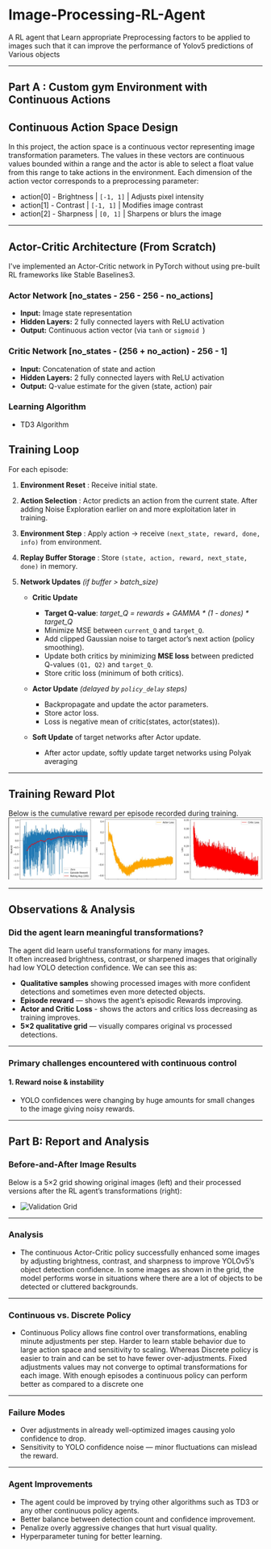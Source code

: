 
# Image-Processing-RL-Agent
A RL agent that Learn appropriate Preprocessing factors to be applied to images such that it can improve the performance of Yolov5 predictions of Various objects 

---
## Part A : **Custom gym Environment with Continuous Actions**
## Continuous Action Space Design
In this project, the action space is a continuous vector representing image transformation parameters. The values in these vectors are continuous values bounded within a range and the actor is able to select a float value from this range to take actions in the environment.
Each dimension of the action vector corresponds to a preprocessing parameter:
  - action[0] - Brightness | `[-1, 1]` | Adjusts pixel intensity
  - action[1] - Contrast | `[-1, 1]` | Modifies image contrast
  - action[2] - Sharpness | `[0, 1]` | Sharpens or blurs the image
    
---
## Actor-Critic Architecture (From Scratch)
I've implemented an Actor-Critic network in PyTorch without using pre-built RL frameworks like Stable Baselines3.  

### Actor Network  [no_states - 256 - 256 - no_actions]
- **Input:** Image state representation  
- **Hidden Layers:** 2 fully connected layers with ReLU activation  
- **Output:** Continuous action vector (via `tanh` or `sigmoid `)  

### Critic Network  [no_states - (256 + no_action) - 256 - 1]
- **Input:** Concatenation of state and action  
- **Hidden Layers:** 2 fully connected layers with ReLU activation  
- **Output:** Q-value estimate for the given (state, action) pair  

### Learning Algorithm
-  TD3 Algorithm
  
## Training Loop
For each episode:
1. **Environment Reset** : Receive initial state.  
   
2. **Action Selection** : Actor predicts an action from the current state. After adding Noise Exploration earlier on and more exploitation later in training.  

3. **Environment Step** : Apply action -> receive `(next_state, reward, done, info)` from environment.  

4. **Replay Buffer Storage** : Store `(state, action, reward, next_state, done)` in memory.  

5. **Network Updates** *(if buffer > batch_size)*  
   - **Critic Update**  
     - **Target Q-value**:  *target_Q = rewards + GAMMA * (1 - dones) * target_Q*
     - Minimize MSE between `current_Q` and `target_Q`.  
     - Add clipped Gaussian noise to target actor’s next action (policy smoothing).
     - Update both critics by minimizing **MSE loss** between predicted Q-values `(Q1, Q2)` and `target_Q`.  
     - Store critic loss (minimum of both critics).  
       
   - **Actor Update** *(delayed by `policy_delay` steps)*
     - Backpropagate and update the actor parameters.  
     - Store actor loss.  
     - Loss is negative mean of critic(states, actor(states)).
       
   - **Soft Update** of target networks after Actor update.
     - After actor update, softly update target networks using Polyak averaging
     
---
## Training Reward Plot

Below is the cumulative reward per episode recorded during training.  
![Cumulative Reward per Episode](results/cumulative_reward.jpg)

---
## Observations & Analysis

### Did the agent learn meaningful transformations?
The agent did learn useful transformations for many images.  
It often increased brightness, contrast, or sharpened images that originally had low YOLO detection confidence.
We can see this as:
- **Qualitative samples** showing processed images with more confident detections and sometimes even more detected objects.
- **Episode reward** — shows the agent’s episodic Rewards improving.
- **Actor and Critic Loss** - shows the actors and critics loss decreasing as training improves. 
- **5×2 qualitative grid** — visually compares original vs processed detections.

---

### Primary challenges encountered with continuous control

#### 1. Reward noise & instability
- YOLO confidences were changing by huge amounts for small changes to the image giving noisy rewards.  

--- 
## Part B: Report and Analysis

### Before-and-After Image Results
Below is a 5×2 grid showing original images (left) and their processed versions after the RL agent’s transformations (right):
- ![Validation Grid](results/289b19ec-6766-4327-8aca-034b4cef4846.png)

---

### Analysis

 - The continuous Actor-Critic policy successfully enhanced some images by adjusting brightness, contrast, and sharpness to improve YOLOv5’s object detection confidence. In some images as shown in the grid, the model performs worse in situations where there are a lot of objects to be detected or cluttered backgrounds.

---
### Continuous vs. Discrete Policy
 - Continuous Policy allows fine control over transformations, enabling minute adjustments per step. Harder to learn stable behavior due to large action space and sensitivity to scaling. Whereas Discrete policy is easier to train and can be set to have fewer over-adjustments. Fixed adjustments values may not converge to optimal transformations for each image. With enough episodes a continuous policy can perform better as compared to a discrete one 

---

### Failure Modes
  - Over adjustments in already well-optimized images causing yolo confidence to drop.
  - Sensitivity to YOLO confidence noise — minor fluctuations can mislead the reward.  

---

### Agent Improvements
- The agent could be improved by trying other algorithms such as TD3 or any other continuous policy agents.
- Better balance between detection count and confidence improvement.
- Penalize overly aggressive changes that hurt visual quality.
- Hyperparameter tuning for better learning.
